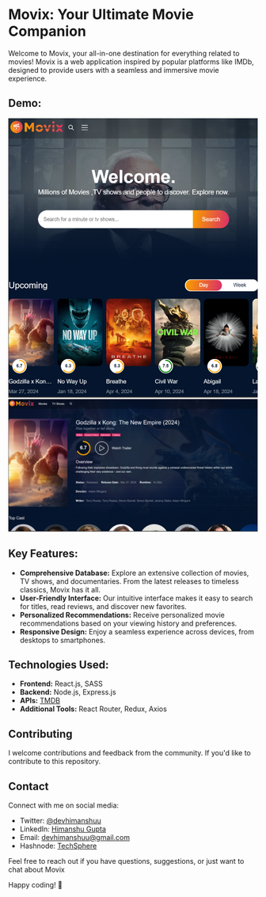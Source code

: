 # Movix: Your Ultimate Movie Companion

Welcome to Movix, your all-in-one destination for everything related to movies! Movix is a web application inspired by popular platforms like IMDb, designed to provide users with a seamless and immersive movie experience.
 
## Demo:
![Home-page](public/Movix-home.png)
![Detais-page](public/Movix-detail.png)

## Key Features:
- **Comprehensive Database:** Explore an extensive collection of movies, TV shows, and documentaries. From the latest releases to timeless classics, Movix has it all.
- **User-Friendly Interface:** Our intuitive interface makes it easy to search for titles, read reviews, and discover new favorites.
- **Personalized Recommendations:** Receive personalized movie recommendations based on your viewing history and preferences.
- **Responsive Design:** Enjoy a seamless experience across devices, from desktops to smartphones.

## Technologies Used:
- **Frontend:** React.js, SASS
- **Backend:** Node.js, Express.js
- **APIs:** [TMDB](https://developer.themoviedb.org/docs/getting-started)
- **Additional Tools:** React Router, Redux, Axios

## Contributing
I welcome contributions and feedback from the community. If you'd like to contribute to this repository.

## Contact
Connect with me on social media:
- Twitter: [@devhimanshuu](https://twitter.com/devhimanshuu)
- LinkedIn: [Himanshu Gupta](https://www.linkedin.com/in/himanshu-guptaa/)
- Email: devhimanshuu@gmail.com
- Hashnode: [TechSphere](https://techsphere.hashnode.dev/)

Feel free to reach out if you have questions, suggestions, or just want to chat about Movix

Happy coding! 🚀
